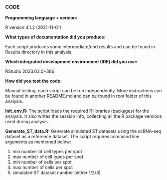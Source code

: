 ### CODE


**Programming language + version:**

R version 4.1.2 (2021-11-01)

**What types of documentation did you produce:**

Each script produces some intermediate/end results and can be found in Results directory in this analysis.

**Which integrated development environment (IDE) did you use:**

RStudio 2023.03.0+386

**How did you test the code:**

Manual testing, each script can be run independently. More instructions can be found in another README.md and can be found in root folder of this analysis.

**Init_env.R:** The script loads the required R libraries (packages) for the analysis. It also writes the session info, collecting all the R package versions used during analysis.

**Generate\_ST_data.R:** Generate simulated ST datasets using the scRNA-seq dataset as a reference dataset. The script requires command line arguments as mentioned below:

1. min number of cell types per spot
2. max number of cell types per spot
3. min number of cells per spot
4. max number of cells per spot
5. simulated ST dataset number (either 1/2/3)
